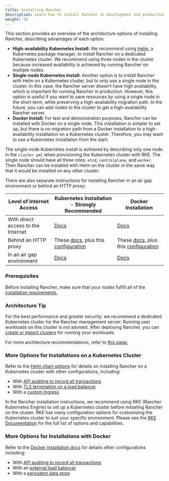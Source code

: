 ```yaml
---
title: Installing Rancher
description: Learn how to install Rancher in development and production environments. Read about single node and high availability installation
weight: 50
---
```


This section provides an overview of the architecture options of installing Rancher, describing advantages of each option:

- **High-availability Kubernetes Install:** We recommend using [Helm,]({{<baseurl>}}/rancher/v2.x/en/overview/architecture/concepts/#about-helm) a Kubernetes package manager, to install Rancher on a dedicated Kubernetes cluster. We recommend using three nodes in the cluster because increased availability is achieved by running Rancher on multiple nodes.
- **Single-node Kubernetes Install:** Another option is to install Rancher with Helm on a Kubernetes cluster, but to only use a single node in the cluster. In this case, the Rancher server doesn't have high availability, which is important for running Rancher in production. However, this option is useful if you want to save resources by using a single node in the short term, while preserving a high-availability migration path. In the future, you can add nodes to the cluster to get a high-availability Rancher server.
- **Docker Install:** For test and demonstration purposes, Rancher can be installed with Docker on a single node. This installation is simpler to set up, but there is no migration path from a Docker installation to a high-availability installation on a Kubernetes cluster. Therefore, you may want to use a Kubernetes installation from the start.

The single-node Kubernetes install is achieved by describing only one node in the `cluster.yml` when provisioning the Kubernetes cluster with RKE. The single node should have all three roles: `etcd`, `controlplane`, and `worker`. Then Rancher can be installed with Helm on the cluster in the same way that it would be installed on any other cluster.

There are also separate instructions for installing Rancher in an air gap environment or behind an HTTP proxy:

| Level of Internet Access           | Kubernetes Installation - Strongly Recommended                | Docker Installation                             |
| ---------------------------------- | ------------------------------ | ---------- |
| With direct access to the Internet | [Docs]({{<baseurl>}}/rancher/v2.x/en/installation/k8s-install/) | [Docs]({{<baseurl>}}/rancher/v2.x/en/installation/other-installation-methods/single-node-docker)                                                                                     |
| Behind an HTTP proxy                | These [docs,]({{<baseurl>}}/rancher/v2.x/en/installation/k8s-install/) plus this [configuration]({{<baseurl>}}/rancher/v2.x/en/installation/options/chart-options/#http-proxy) |  These [docs,]({{<baseurl>}}/rancher/v2.x/en/installation/other-installation-methods/single-node) plus this [configuration]({{<baseurl>}}/rancher/v2.x/en/installation/other-installation-methods/single-node/proxy/) |
| In an air gap environment          | [Docs]({{<baseurl>}}/rancher/v2.x/en/installation/other-installation-methods/air-gap)                                                                                                                               | [Docs]({{<baseurl>}}/rancher/v2.x/en/installation/other-installation-methods/air-gap)                                                                                         |

### Prerequisites
Before installing Rancher, make sure that your nodes fulfill all of the [installation requirements.]({{<baseurl>}}/rancher/v2.x/en/installation/requirements/)

### Architecture Tip

For the best performance and greater security, we recommend a dedicated Kubernetes cluster for the Rancher management server. Running user workloads on this cluster is not advised. After deploying Rancher, you can [create or import clusters]({{<baseurl>}}/rancher/v2.x/en/cluster-provisioning/#cluster-creation-in-rancher) for running your workloads.

For more architecture recommendations, refer to [this page.]({{<baseurl>}}/rancher/v2.x/en/overview/architecture-recommendations)

### More Options for Installations on a Kubernetes Cluster

Refer to the [Helm chart options]({{<baseurl>}}/rancher/v2.x/en/installation/k8s-install/helm-rancher/chart-options/) for details on installing Rancher on a Kubernetes cluster with other configurations, including:

- With [API auditing to record all transactions]({{<baseurl>}}/rancher/v2.x/en/installation/k8s-install/helm-rancher/chart-options/#api-audit-log)
- With [TLS termination on a load balancer]({{<baseurl>}}/rancher/v2.x/en/installation/k8s-install/helm-rancher/chart-options/#external-tls-termination)
- With a [custom Ingress]({{<baseurl>}}/rancher/v2.x/en/installation/k8s-install/helm-rancher/chart-options/#customizing-your-ingress)

In the Rancher installation instructions, we recommend using RKE (Rancher Kubernetes Engine) to set up a Kubernetes cluster before installing Rancher on the cluster. RKE has many configuration options for customizing the Kubernetes cluster to suit your specific environment. Please see the [RKE Documentation]({{<baseurl>}}/rke/latest/en/config-options/) for the full list of options and capabilities.

### More Options for Installations with Docker

Refer to the [Docker installation docs]({{<baseurl>}}/rancher/v2.x/en/installation/other-installation-methods/single-node-docker) for details other configurations including:

- With [API auditing to record all transactions]({{<baseurl>}}/rancher/v2.x/en/installation/other-installation-methods/single-node-docker/#api-audit-log)
- With an [external load balancer]({{<baseurl>}}/rancher/v2.x/en/installation/other-installation-methods/single-node-docker/single-node-install-external-lb/)
- With a [persistent data store]({{<baseurl>}}/rancher/v2.x/en/installation/other-installation-methods/single-node-docker/#persistent-data)
